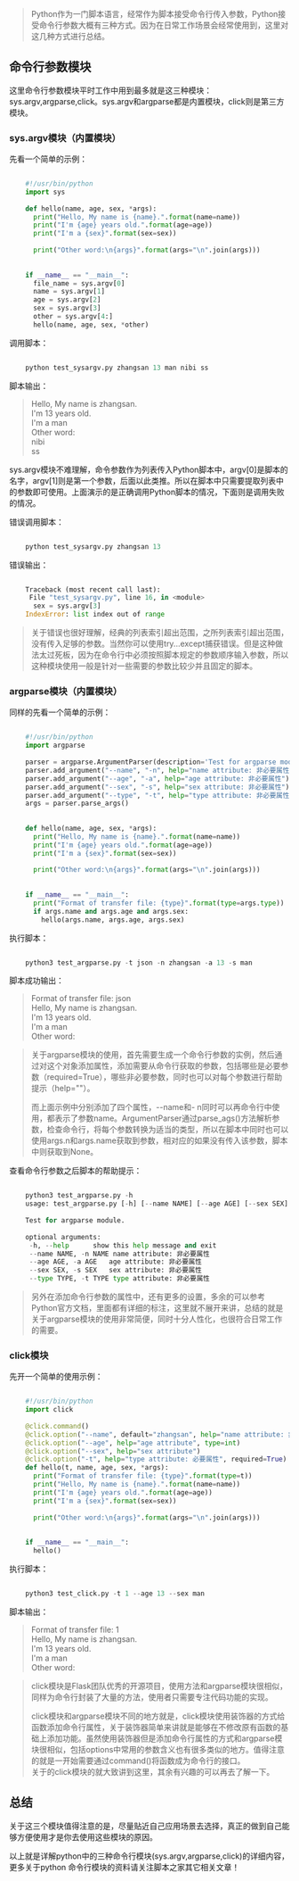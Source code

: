 >
> Python作为一门脚本语言，经常作为脚本接受命令行传入参数，Python接受命令行参数大概有三种方式。因为在日常工作场景会经常使用到，这里对这几种方式进行总结。

##  命令行参数模块  

这里命令行参数模块平时工作中用到最多就是这三种模块：sys.argv,argparse,click。sys.argv和argparse都是内置模块，click则是第三方模块。

###  sys.argv模块（内置模块）  

先看一个简单的示例：

```python

    #!/usr/bin/python
    import sys
    
    def hello(name, age, sex, *args):
      print("Hello, My name is {name}.".format(name=name))
      print("I'm {age} years old.".format(age=age))
      print("I'm a {sex}".format(sex=sex))
    
      print("Other word:\n{args}".format(args="\n".join(args)))
    
    
    if __name__ == "__main__":
      file_name = sys.argv[0]
      name = sys.argv[1]
      age = sys.argv[2]
      sex = sys.argv[3]
      other = sys.argv[4:]
      hello(name, age, sex, *other)
```

调用脚本：

```python

    python test_sysargv.py zhangsan 13 man nibi ss
```

脚本输出：

> Hello, My name is zhangsan.  
>  I'm 13 years old.  
>  I'm a man  
>  Other word:  
>  nibi  
>  ss

sys.argv模块不难理解，命令参数作为列表传入Python脚本中，argv[0]是脚本的名字，argv[1]则是第一个参数，后面以此类推。所以在脚本中只需要提取列表中的参数即可使用。上面演示的是正确调用Python脚本的情况，下面则是调用失败的情况。

错误调用脚本：

```python

    python test_sysargv.py zhangsan 13
```

错误输出：

```python

    Traceback (most recent call last):
     File "test_sysargv.py", line 16, in <module>
      sex = sys.argv[3]
    IndexError: list index out of range
```

>
> 关于错误也很好理解，经典的列表索引超出范围，之所列表索引超出范围，没有传入足够的参数。当然你可以使用try...except捕获错误。但是这种做法太过死板，因为在命令行中必须按照脚本规定的参数顺序输入参数，所以这种模块使用一般是针对一些需要的参数比较少并且固定的脚本。

###  argparse模块（内置模块）  

同样的先看一个简单的示例：

```python

    #!/usr/bin/python
    import argparse
    
    parser = argparse.ArgumentParser(description='Test for argparse module.')  # 构建命令参数实例
    parser.add_argument("--name", "-n", help="name attribute: 非必要属性")
    parser.add_argument("--age", "-a", help="age attribute: 非必要属性")
    parser.add_argument("--sex", "-s", help="sex attribute: 非必要属性")
    parser.add_argument("--type", "-t", help="type attribute: 非必要属性", required=True)
    args = parser.parse_args()
    
    
    def hello(name, age, sex, *args):
      print("Hello, My name is {name}.".format(name=name))
      print("I'm {age} years old.".format(age=age))
      print("I'm a {sex}".format(sex=sex))
    
      print("Other word:\n{args}".format(args="\n".join(args)))
    
    
    if __name__ == "__main__":
      print("Format of transfer file: {type}".format(type=args.type))
      if args.name and args.age and args.sex:
        hello(args.name, args.age, args.sex)
```

执行脚本：

```python

    python3 test_argparse.py -t json -n zhangsan -a 13 -s man
```

脚本成功输出：

> Format of transfer file: json  
>  Hello, My name is zhangsan.  
>  I'm 13 years old.  
>  I'm a man  
>  Other word:

>
> 关于argparse模块的使用，首先需要生成一个命令行参数的实例，然后通过对这个对象添加属性，添加需要从命令行获取的参数，包括哪些是必要参数（required=True），哪些非必要参数，同时也可以对每个参数进行帮助提示（help=""）。
>
> 而上面示例中分别添加了四个属性，--name和-
> n同时可以再命令行中使用，都表示了参数name。ArgumentParser通过parse_ags()方法解析参数，检查命令行，将每个参数转换为适当的类型，所以在脚本中同时也可以使用args.n和args.name获取到参数，相对应的如果没有传入该参数，脚本中则获取到None。

查看命令行参数之后脚本的帮助提示：

```python

    python3 test_argparse.py -h
    usage: test_argparse.py [-h] [--name NAME] [--age AGE] [--sex SEX] --type TYPE
    
    Test for argparse module.
    
    optional arguments:
     -h, --help      show this help message and exit
     --name NAME, -n NAME name attribute: 非必要属性
     --age AGE, -a AGE   age attribute: 非必要属性
     --sex SEX, -s SEX   sex attribute: 非必要属性
     --type TYPE, -t TYPE type attribute: 非必要属性
```

>
> 另外在添加命令行参数的属性中，还有更多的设置，多余的可以参考Python官方文档，里面都有详细的标注，这里就不展开来讲，总结的就是关于argparse模块的使用非常简便，同时十分人性化，也很符合日常工作的需要。

###  click模块  

先开一个简单的使用示例：

```python

    #!/usr/bin/python
    import click
    
    @click.command()
    @click.option("--name", default="zhangsan", help="name attribute: 非必要属性")
    @click.option("--age", help="age attribute", type=int)
    @click.option("--sex", help="sex attribute")
    @click.option("-t", help="type attribute: 必要属性", required=True)
    def hello(t, name, age, sex, *args):
      print("Format of transfer file: {type}".format(type=t))
      print("Hello, My name is {name}.".format(name=name))
      print("I'm {age} years old.".format(age=age))
      print("I'm a {sex}".format(sex=sex))
    
      print("Other word:\n{args}".format(args="\n".join(args)))
    
    
    if __name__ == "__main__":
      hello()
```

执行脚本：

```python

    python3 test_click.py -t 1 --age 13 --sex man
```

脚本输出：

> Format of transfer file: 1  
>  Hello, My name is zhangsan.  
>  I'm 13 years old.  
>  I'm a man  
>  Other word:

> click模块是Flask团队优秀的开源项目，使用方法和argparse模块很相似，同样为命令行封装了大量的方法，使用者只需要专注代码功能的实现。  
>
> click模块和argparse模块不同的地方就是，click模块使用装饰器的方式给函数添加命令行属性，关于装饰器简单来讲就是能够在不修改原有函数的基础上添加功能。虽然使用装饰器但是添加命令行属性的方式和argparse模块很相似，包括options中常用的参数含义也有很多类似的地方。值得注意的就是一开始需要通过command()将函数成为命令行的接口。  
>  关于的click模块的就大致讲到这里，其余有兴趣的可以再去了解一下。

##  总结  

关于这三个模块值得注意的是，尽量贴近自己应用场景去选择，真正的做到自己能够方便使用才是你去使用这些模块的原因。

以上就是详解python中的三种命令行模块(sys.argv,argparse,click)的详细内容，更多关于python
命令行模块的资料请关注脚本之家其它相关文章！

